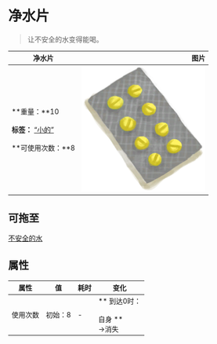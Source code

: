 # 净水片  
> 让不安全的水变得能喝。  
  
  净水片  |   图片   
 ----  |  ----:   
 **重量：**10<br><br>**标签：**	[“小的”](tag_Tiny.md)<br><br>**可使用次数：**8  |  <img decoding="async" src="Sprite/Seasickness.png" href="a.md" style="max-width:300px;max-height:300px;">   
  
## 可拖至  
[不安全的水](LQ_WaterUnsafe.md)  
## 属性   
属性  |  值  |  耗时  |  变化  
----  |  ----  |  ----  |  ----  
使用次数  |  初始：8  |  -  |  ** 到达0时： **<br><br>** 自身 **<br>→消失  


<script>document.title="净水片 - 卡牌生存百科 Card Survival Wiki";</script>